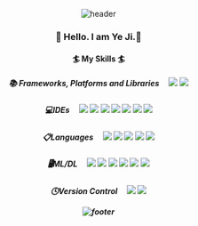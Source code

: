 <div align="center">

![header](https://capsule-render.vercel.app/api?type=waving)
<h3>👋 Hello. I am Ye Ji.👋
<h4>🏄 My Skills 🏄
<h5>📚 Frameworks, Platforms and Libraries &ensp;&nbsp;
<img src="https://img.shields.io/badge/Anaconda-44A833?style=plastic&logo=Anaconda&logoColor=White"/>
<img src="https://img.shields.io/badge/OpenCV-5C3EE8?style=plastic&logo=OpenCV&logoColor=White"/>
<h5>💻IDEs &ensp;&nbsp;
<img src="https://img.shields.io/badge/Eclipse IDE-2C2255?style=plastic&logo=Eclipse IDE&logoColor=White"/>
<img src="https://img.shields.io/badge/Google Colab-F9AB00?style=plastic&logo=Google Colab&logoColor=White"/>
<img src="https://img.shields.io/badge/Jupyter-F37626?style=plastic&logo=Jupyter&logoColor=White"/>
<img src="https://img.shields.io/badge/PyCharm-000000?style=plastic&logo=PyCharm&logoColor=black&color=black&labelColor=green"/>
<img src="https://img.shields.io/badge/Replit-667881?style=plastic&logo=Replit&logoColor=White"/>
<img src="https://img.shields.io/badge/Visual Studio-5C2D91?style=plastic&logo=Visual Studio&logoColor=White"/>
<img src="https://img.shields.io/badge/Visual Studio Code-007ACC?style=plastic&logo=Visual Studio Code&logoColor=White"/>
<h5>📋Languages &ensp;&nbsp;
<img src="https://img.shields.io/badge/C-%2300599C.svg?style=plastic&logo=C&logoColor=A8B9CC"/>
<img src="https://img.shields.io/badge/C++-%2300599C.svg?style=plastic&logo=c%2B%2B&logoColor=A8B9CC"/>
<img src="https://img.shields.io/badge/Java-007396?style=plastic&logo=Java&logoColor=White"/>
<img src="https://img.shields.io/badge/Python-3776AB?style=plastic&logo=python&logoColor=ffdd54"/>
<img src="https://img.shields.io/badge/MySQL-4479A1?style=plastic&logo=MySQL&logoColor=F57F17"/>
<h5>🖥️ML/DL &ensp;&nbsp;
<img src="https://img.shields.io/badge/Keras-D00000?style=plastic&logo=Keras&logoColor=White"/>
<img src="https://img.shields.io/badge/NumPy-013243?style=plastic&logo=NumPy&logoColor=WHite"/>
<img src="https://img.shields.io/badge/pandas-150458?style=plastic&logo=pandas&logoColor=White"/>
<img src="https://img.shields.io/badge/scikit-learn-F7931E?style=plastic&logo=scikit-learn&logoColor=White"/>
<img src="https://img.shields.io/badge/SciPy-8CAAE6?style=plastic&logo=SciPy&logoColor=White"/>
<img src="https://img.shields.io/badge/TensorFlow-FF6F00?style=plastic&logo=TensorFlow&logoColor=White"/>
<h5>🕓Version Control &ensp;&nbsp;
<img src="https://img.shields.io/badge/Git-F05032?style=plastic&logo=Git&logoColor=White"/>
<img src="https://img.shields.io/badge/GitHub-181717?style=plastic&logo=GitHub&logoColor=White"/>

![footer](https://capsule-render.vercel.app/api?type=waving&section=footer)
